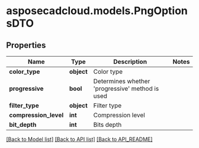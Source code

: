 # asposecadcloud.models.PngOptionsDTO

## Properties
Name | Type | Description | Notes
------------ | ------------- | ------------- | -------------
**color_type** | **object** | Color type | 
**progressive** | **bool** | Determines whether &#39;progressive&#39; method is used | 
**filter_type** | **object** | Filter type | 
**compression_level** | **int** | Compression level | 
**bit_depth** | **int** | Bits depth | 

[[Back to Model list]](API_README.md#documentation-for-models) [[Back to API list]](API_README.md#documentation-for-api-endpoints) [[Back to API_README]](API_README.md)


